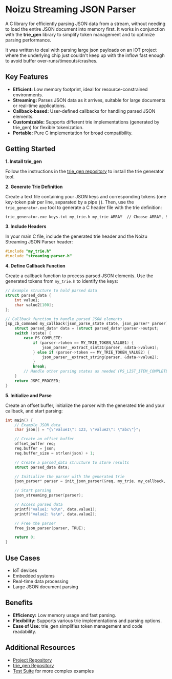 Noizu Streaming JSON Parser
===================================

A C library for efficiently parsing JSON data from a stream, without needing to load the entire JSON document into memory first. It works in conjunction with the **trie_gen** library to simplify token management and to optimize parsing performance.

It was written to deal with parsing large json payloads on an IOT project where the underlying chip just couldn't keep up with the inflow fast enough to avoid buffer over-runs/timeouts/crashes. 

## Key Features

*   **Efficient:** Low memory footprint, ideal for resource-constrained environments.
*   **Streaming:** Parses JSON data as it arrives, suitable for large documents or real-time applications.
*   **Callback-based:** User-defined callbacks for handling parsed JSON elements.
*   **Customizable:** Supports different trie implementations (generated by trie_gen) for flexible tokenization.
*   **Portable:** Pure C implementation for broad compatibility.

## Getting Started

**1. Install trie_gen**

Follow the instructions in the [trie_gen repository](https://github.com/noizu/TrieGen) to install the trie generator tool.

**2. Generate Trie Definition**

Create a text file containing your JSON keys and corresponding tokens (one key-token pair per line, separated by a pipe `|`). Then, use the `trie_generator.exe` tool to generate a C header file with the trie definition:

```bash
trie_generator.exe keys.txt my_trie.h my_trie ARRAY  // Choose ARRAY, STRUCT, or COMPACT
```

**3. Include Headers**

In your main C file, include the generated trie header and the Noizu Streaming JSON Parser header:

```c
#include "my_trie.h"
#include "streaming-parser.h"
```

**4. Define Callback Function**

Create a callback function to process parsed JSON elements. Use the generated tokens from `my_trie.h` to identify the keys:

```c
// Example structure to hold parsed data
struct parsed_data {
    int value1;
    char value2[100];
};

// Callback function to handle parsed JSON elements
jsp_cb_command my_callback(json_parse_state state, json_parser* parser) {
    struct parsed_data* data = (struct parsed_data*)parser->output;
    switch (state) {
        case PS_COMPLETE:
            if (parser->token == MY_TRIE_TOKEN_VALUE1) {
                json_parser__extract_sint31(parser, &data->value1);
            } else if (parser->token == MY_TRIE_TOKEN_VALUE2) {
                json_parser__extract_string(parser, &data->value2);
            }
            break;
        // Handle other parsing states as needed (PS_LIST_ITEM_COMPLETE, etc.)
    }
    return JSPC_PROCEED;
}
```

**5. Initialize and Parse**

Create an offset buffer, initialize the parser with the generated trie and your callback, and start parsing: 

```c
int main() {
    // Example JSON data
    char json[] = "{\"value1\": 123, \"value2\": \"abc\"}";

    // Create an offset buffer
    offset_buffer req;
    req.buffer = json;
    req.buffer_size = strlen(json) + 1;

    // Create a parsed_data structure to store results
    struct parsed_data data;

    // Initialize the parser with the generated trie
    json_parser* parser = init_json_parser(&req, my_trie, my_callback, &data);

    // Start parsing
    json_streaming_parser(parser);

    // Access parsed data
    printf("value1: %d\n", data.value1);
    printf("value2: %s\n", data.value2);

    // Free the parser
    free_json_parser(parser, TRUE);

    return 0;
}
```

## Use Cases

*   IoT devices
*   Embedded systems
*   Real-time data processing
*   Large JSON document parsing 

## Benefits

*   **Efficiency:** Low memory usage and fast parsing. 
*   **Flexibility:** Supports various trie implementations and parsing options.
*   **Ease of Use:** trie_gen simplifies token management and code readability. 

## Additional Resources

*   [Project Repository](https://github.com/noizu/StreamingJsonParser)
*   [trie_gen Repository](https://github.com/noizu/TrieGen)
*   [Test Suite](Test+Suite/streaming-parser-suite/) for more complex examples 
